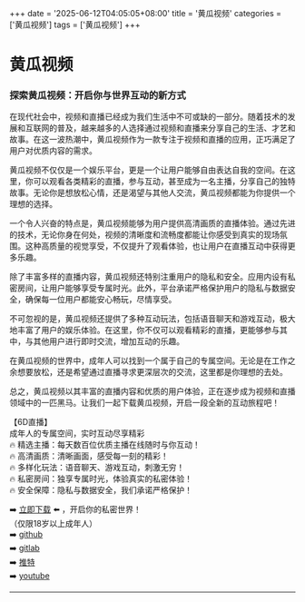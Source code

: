 +++
date = '2025-06-12T04:05:05+08:00'
title = '黄瓜视频'
categories = ['黄瓜视频']
tags = ['黄瓜视频']
+++

# 黄瓜视频

### 探索黄瓜视频：开启你与世界互动的新方式

在现代社会中，视频和直播已经成为我们生活中不可或缺的一部分。随着技术的发展和互联网的普及，越来越多的人选择通过视频和直播来分享自己的生活、才艺和故事。在这一波热潮中，黄瓜视频作为一款专注于视频和直播的应用，正巧满足了用户对优质内容的需求。

黄瓜视频不仅仅是一个娱乐平台，更是一个让用户能够自由表达自我的空间。在这里，你可以观看各类精彩的直播，参与互动，甚至成为一名主播，分享自己的独特故事。无论你是想放松心情，还是渴望与其他人交流，黄瓜视频都能为你提供一个理想的选择。

一个令人兴奋的特点是，黄瓜视频能够为用户提供高清画质的直播体验。通过先进的技术，无论你身在何处，视频的清晰度和流畅度都能让你感受到真实的现场氛围。这种高质量的视觉享受，不仅提升了观看体验，也让用户在直播互动中获得更多乐趣。

除了丰富多样的直播内容，黄瓜视频还特别注重用户的隐私和安全。应用内设有私密房间，让用户能够享受专属时光。此外，平台承诺严格保护用户的隐私与数据安全，确保每一位用户都能安心畅玩，尽情享受。

不可忽视的是，黄瓜视频还提供了多种互动玩法，包括语音聊天和游戏互动，极大地丰富了用户的娱乐体验。在这里，你不仅可以观看精彩的直播，更能够参与其中，与其他用户进行即时交流，增加互动的乐趣。

在黄瓜视频的世界中，成年人可以找到一个属于自己的专属空间。无论是在工作之余想要放松，还是希望通过直播寻求更深层次的交流，这里都是你理想的去处。

总之，黄瓜视频以其丰富的直播内容和优质的用户体验，正在逐步成为视频和直播领域中的一匹黑马。让我们一起下载黄瓜视频，开启一段全新的互动旅程吧！

【6D直播】  
成年人的专属空间，实时互动尽享精彩  
🔥 精选主播：每天数百位优质主播在线随时与你互动！  
🔥 高清画质：清晰画面，感受每一刻的精彩！  
🔥 多样化玩法：语音聊天、游戏互动，刺激无穷！  
🔥 私密房间：独享专属时光，体验真实的私密体验！  
🔥 安全保障：隐私与数据安全，我们承诺严格保护！

➡️ [立即下载](https://down123.s3.ap-east-1.amazonaws.com/down/down.html?channelCode=blog) ⬅️ ，开启你的私密世界！  
（仅限18岁以上成年人）  
➡️ [github](https://aldult-live.github.io/)  
➡️ [gitlab](https://seo-09598d.gitlab.io/)  
➡️ [推特](https://x.com/wegame33)  
➡️ [youtube](https://www.youtube.com/@6Dlive)  

---
